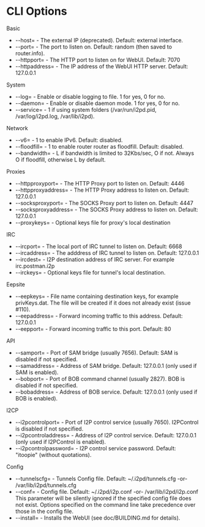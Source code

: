 CLI Options
===========

Basic
* --host=               - The external IP (deprecated). Default: external interface.
* --port=               - The port to listen on. Default: random (then saved to router.info).
* --httpport=           - The HTTP port to listen on for WebUI. Default: 7070
* --httpaddress=        - The IP address of the WebUI HTTP server. Default: 127.0.0.1

System
* --log=                - Enable or disable logging to file. 1 for yes, 0 for no.
* --daemon=             - Enable or disable daemon mode. 1 for yes, 0 for no.
* --service=            - 1 if using system folders (/var/run/i2pd.pid, /var/log/i2pd.log, /var/lib/i2pd).

Network
* --v6=                 - 1 to enable IPv6. Default: disabled.
* --floodfill=          - 1 to enable router router as floodfill. Default: disabled.
* --bandwidth=          - L if bandwidth is limited to 32Kbs/sec, O if not. Always O if floodfill, otherwise L by default.

Proxies
* --httpproxyport=      - The HTTP Proxy port to listen on. Default: 4446
* --httpproxyaddress=   - The HTTP Proxy address to listen on. Default: 127.0.0.1
* --socksproxyport=     - The SOCKS Proxy port to listen on. Default: 4447
* --socksproxyaddress=  - The SOCKS Proxy address to listen on. Default: 127.0.0.1
* --proxykeys=          - Optional keys file for proxy's local destination

IRC
* --ircport=            - The local port of IRC tunnel to listen on. Default: 6668
* --ircaddress=         - The adddress of IRC tunnel to listen on. Default: 127.0.0.1
* --ircdest=            - I2P destination address of IRC server. For example irc.postman.i2p
* --irckeys=            - Optional keys file for tunnel's local destination.

Eepsite
* --eepkeys=            - File name containing destination keys, for example privKeys.dat.
                          The file will be created if it does not already exist (issue #110).
* --eepaddress=         - Forward incoming traffic to this address. Default: 127.0.0.1
* --eepport=            - Forward incoming traffic to this port. Default: 80

API
* --samport=            - Port of SAM bridge (usually 7656). Default: SAM is disabled if not specified.
* --samaddress=         - Address of SAM bridge. Default: 127.0.0.1 (only used if SAM is enabled).
* --bobport=            - Port of BOB command channel (usually 2827). BOB is disabled if not specified.
* --bobaddress=         - Address of BOB service. Default: 127.0.0.1 (only used if BOB is enabled).

I2CP
* --i2pcontrolport=     - Port of I2P control service (usually 7650). I2PControl is disabled if not specified.
* --i2pcontroladdress=  - Address of I2P control service. Default: 127.0.0.1 (only used if I2PControl is enabled).
* --i2pcontrolpassword= - I2P control service password. Default: "itoopie" (without quotations).

Config
* --tunnelscfg=         - Tunnels Config file. Default: ~/.i2pd/tunnels.cfg -or- /var/lib/i2pd/tunnels.cfg
* --conf=               - Config file. Default: ~/.i2pd/i2p.conf -or- /var/lib/i2pd/i2p.conf
                          This parameter will be silently ignored if the specified config file does not exist.
                          Options specified on the command line take precedence over those in the config file.
* --install=            - Installs the WebUI (see doc/BUILDING.md for details).

